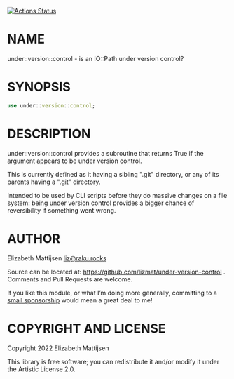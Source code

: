 [![Actions Status](https://github.com/lizmat/under-version-control/actions/workflows/test.yml/badge.svg)](https://github.com/lizmat/under-version-control/actions)

NAME
====

under::version::control - is an IO::Path under version control?

SYNOPSIS
========

```raku
use under::version::control;
```

DESCRIPTION
===========

under::version::control provides a subroutine that returns True if the argument appears to be under version control.

This is currently defined as it having a sibling ".git" directory, or any of its parents having a ".git" directory.

Intended to be used by CLI scripts before they do massive changes on a file system: being under version control provides a bigger chance of reversibility if something went wrong.

AUTHOR
======

Elizabeth Mattijsen <liz@raku.rocks>

Source can be located at: https://github.com/lizmat/under-version-control . Comments and Pull Requests are welcome.

If you like this module, or what I’m doing more generally, committing to a [small sponsorship](https://github.com/sponsors/lizmat/) would mean a great deal to me!

COPYRIGHT AND LICENSE
=====================

Copyright 2022 Elizabeth Mattijsen

This library is free software; you can redistribute it and/or modify it under the Artistic License 2.0.

